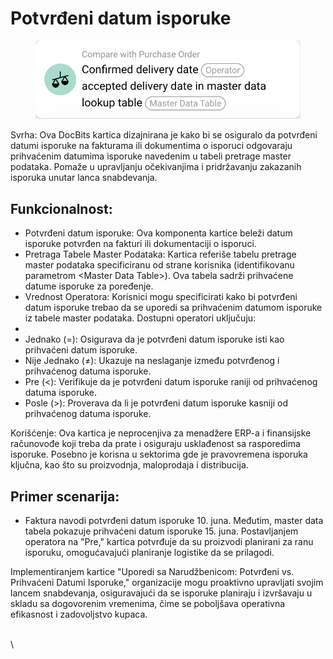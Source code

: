 # Potvrđeni datum isporuke

<figure><img src="../../../.gitbook/assets/image (8).png" alt=""><figcaption></figcaption></figure>

Svrha: Ova DocBits kartica dizajnirana je kako bi se osiguralo da potvrđeni datumi isporuke na fakturama ili dokumentima o isporuci odgovaraju prihvaćenim datumima isporuke navedenim u tabeli pretrage master podataka. Pomaže u upravljanju očekivanjima i pridržavanju zakazanih isporuka unutar lanca snabdevanja.

## Funkcionalnost:

* Potvrđeni datum isporuke: Ova komponenta kartice beleži datum isporuke potvrđen na fakturi ili dokumentaciji o isporuci.
* Pretraga Tabele Master Podataka: Kartica referiše tabelu pretrage master podataka specificiranu od strane korisnika (identifikovanu parametrom \<Master Data Table>). Ova tabela sadrži prihvaćene datume isporuke za poređenje.
* Vrednost Operatora: Korisnici mogu specificirati kako bi potvrđeni datum isporuke trebao da se uporedi sa prihvaćenim datumom isporuke iz tabele master podataka. Dostupni operatori uključuju:
*
* Jednako (=): Osigurava da je potvrđeni datum isporuke isti kao prihvaćeni datum isporuke.
* Nije Jednako (≠): Ukazuje na neslaganje između potvrđenog i prihvaćenog datuma isporuke.
* Pre (<): Verifikuje da je potvrđeni datum isporuke raniji od prihvaćenog datuma isporuke.
* Posle (>): Proverava da li je potvrđeni datum isporuke kasniji od prihvaćenog datuma isporuke.

Korišćenje: Ova kartica je neprocenjiva za menadžere ERP-a i finansijske računovođe koji treba da prate i osiguraju usklađenost sa rasporedima isporuke. Posebno je korisna u sektorima gde je pravovremena isporuka ključna, kao što su proizvodnja, maloprodaja i distribucija.

## Primer scenarija:

* Faktura navodi potvrđeni datum isporuke 10. juna. Međutim, master data tabela pokazuje prihvaćeni datum isporuke 15. juna. Postavljanjem operatora na "Pre," kartica potvrđuje da su proizvodi planirani za ranu isporuku, omogućavajući planiranje logistike da se prilagodi.

Implementiranjem kartice "Uporedi sa Narudžbenicom: Potvrđeni vs. Prihvaćeni Datumi Isporuke," organizacije mogu proaktivno upravljati svojim lancem snabdevanja, osiguravajući da se isporuke planiraju i izvršavaju u skladu sa dogovorenim vremenima, čime se poboljšava operativna efikasnost i zadovoljstvo kupaca.

\
\
